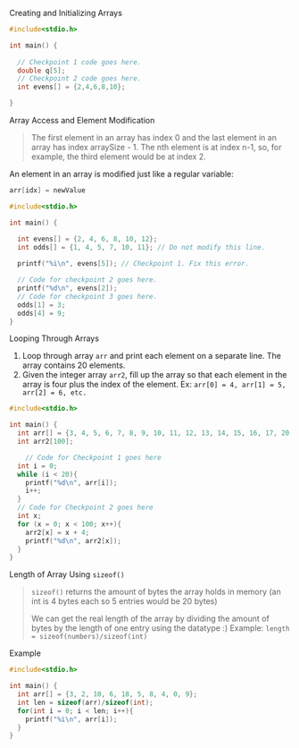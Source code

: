 
Creating and Initializing Arrays
```c
#include<stdio.h>

int main() {
  
  // Checkpoint 1 code goes here.
  double q[5];
  // Checkpoint 2 code goes here.
  int evens[] = {2,4,6,8,10};

}
```


Array Access and Element Modification

> The first element in an array has index 0 and the last element in an array has index arraySize - 1. The nth element is at index n-1, so, for example, the third element would be at index 2.

An element in an array is modified just like a regular variable:
```c
arr[idx] = newValue
```

```c
#include<stdio.h>

int main() {

  int evens[] = {2, 4, 6, 8, 10, 12};
  int odds[] = {1, 4, 5, 7, 10, 11}; // Do not modify this line.
  
  printf("%i\n", evens[5]); // Checkpoint 1. Fix this error.

  // Code for checkpoint 2 goes here.
  printf("%d\n", evens[2]);
  // Code for checkpoint 3 goes here.
  odds[1] = 3;
  odds[4] = 9;
}
```


Looping Through Arrays

1. Loop through array `arr` and print each element on a separate line. The array contains 20 elements.
2. Given the integer array `arr2`, fill up the array so that each element in the array is four plus the index of the element. Ex: `arr[0] = 4, arr[1] = 5, arr[2] = 6, etc.`

```c
#include<stdio.h>

int main() {
  int arr[] = {3, 4, 5, 6, 7, 8, 9, 10, 11, 12, 13, 14, 15, 16, 17, 20, 22, 26, 28, 29};
  int arr2[100];

    // Code for Checkpoint 1 goes here
  int i = 0;
  while (i < 20){
    printf("%d\n", arr[i]);
    i++;
  }
  // Code for Checkpoint 2 goes here
  int x;
  for (x = 0; x < 100; x++){
    arr2[x] = x + 4;
    printf("%d\n", arr2[x]);
  }
}
```


Length of Array Using `sizeof()`

> `sizeof()` returns the amount of bytes the array holds in memory (an int is 4 bytes each so 5 entries would be 20 bytes)
> 
> We can get the real length of the array by dividing the amount of bytes by the length of one entry using the datatype :) Example: `length = sizeof(numbers)/sizeof(int)`

Example
```c
#include<stdio.h>

int main() {
  int arr[] = {3, 2, 10, 6, 18, 5, 8, 4, 0, 9}; 
  int len = sizeof(arr)/sizeof(int);
  for(int i = 0; i < len; i++){
    printf("%i\n", arr[i]);
  }
}

```